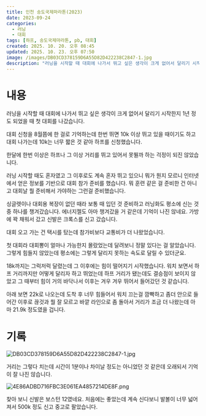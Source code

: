 ```yaml
---
title: 인천 송도국제마라톤(2023)
date: 2023-09-24
categories:
  - 러닝
  - 대회
tags: [하프, 송도국제마라톤, pb, 대회]
created: 2025. 10. 20. 오후 08:45
updated: 2025. 10. 23. 오후 07:50
image: /images/DB03CD378159D6A55D82D422238C2847-1.jpg
description: "러닝을 시작할 때 대회에 나가서 뛰고 싶은 생각이 크게 없어서 달리기 시작한지 1년 정도 되었을 때 첫 대회를 나갔습니다. 대회 신청을 8월쯤에 한 걸로 기억하는데 한번 뛰면 10k 이상 뛰고 있을 때이기도 하고 대회 나가는데 10k는 너무 짧은 것 같아 하프를 신청했습니다. 한달에 한"
---
```


# 내용

러닝을 시작할 때 대회에 나가서 뛰고 싶은 생각이 크게 없어서 달리기 시작한지 1년 정도 되었을 때 첫 대회를 나갔습니다.

대회 신청을 8월쯤에 한 걸로 기억하는데 한번 뛰면 10k 이상 뛰고 있을 때이기도 하고 대회 나가는데 10k는 너무 짧은 것 같아 하프를 신청했습니다.

한달에 한번 이상은 하프나 그 이상 거리를 뛰고 있어서 못뛸까 하는 걱정이 되진 않았습니다. 

러닝 시작할 때도 혼자였고 그 이후로도 계속 혼자 뛰고 있으니 뭐가 뭔지 모르니 인터넷에서 얻은 정보를 기반으로 대회 참가 준비를 했습니다. 뭐 훈련 같은 걸 준비한 건 아니고 대회날 뭘 준비해서 가야하는 그런걸 준비했습니다.

싱글렛이나 대회용 복장이 없던 때라 보통 때 입던 것 준비하고 러닝화도 평소에 신는 것 중 하나를 챙겨갔습니다. 에너지젤도 아마 챙겨갔을 거 같은데 기억이 나진 않네요. 가방에 꽉 채워서 갔고 신발은 크록스를 신고 갔습니다.

대회 오고 가는 건 택시를 탔는데 참가비보다 교통비가 더 나왔었습니다.

첫 대회라 대회뽕이 얼마나 가능한지 몰랐었는데 달려보니 정말 있다는 걸 알았습니다. 그렇게 힘들지 않았는데 평소에는 그렇게 달리지 못하는 속도로 달릴 수 있더군요.

18k까지는 그럭저럭 달렸는데 그 이후에는 힘이 떨어지기 시작했습니다. 워치 보면서 하프 거리까지만 어떻게 달리자 하고 뛰었는데 하프 거리가 됐는데도 결승점이 보이지 않았고 그 때부터 힘이 거의 바닥나서 이후는 겨우 겨우 뛰어서 들어갔던 것 같습니다.

아래 보면 22k로 나오는데 도착 후 너무 힘들어서 워치 끄는걸 깜빡하고 좀더 안으로 들어간 이후로 끊것과 뭘 잘 모르고 바깥 라인으로 좀 돌아서 거리가 조금 더 나왔는데 아마 21.9k 정도였을 겁니다.

# 기록

![DB03CD378159D6A55D82D422238C2847-1.jpg](/images/DB03CD378159D6A55D82D422238C2847-1.jpg)

거리는 그렇다 치는데 시간이 1분이나 차이날 정도는 아니었던 것 같은데 오래되서 기억이 잘 나진 않습니다.

![4E86ADBD716FBC3E061EA4857214DE8F.png](/images/4E86ADBD716FBC3E061EA4857214DE8F.png)

찾아 보니 신발은 보스턴 12였네요. 처음에는 좋았는데 계속 신다보니 발볼이 너무 넓어져서 500k 정도 신고 중고로 팔았습니다.
